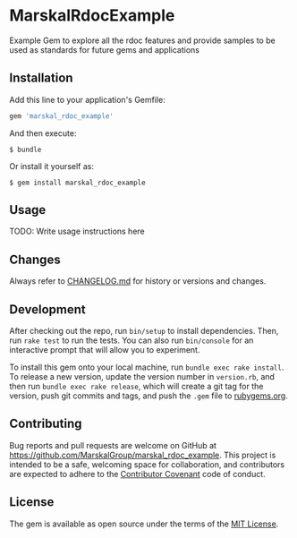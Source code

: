 # MarskalRdocExample

Example Gem to explore all the rdoc features and provide samples to be used as standards for future gems and applications

## Installation

Add this line to your application's Gemfile:

```ruby
gem 'marskal_rdoc_example'
```

And then execute:

    $ bundle

Or install it yourself as:

    $ gem install marskal_rdoc_example

## Usage

TODO: Write usage instructions here

## Changes
Always refer to [CHANGELOG.md](/CHANGELOG.md) for history or versions and changes.

## Development

After checking out the repo, run `bin/setup` to install dependencies. Then, run `rake test` to run the tests. You can also run `bin/console` for an interactive prompt that will allow you to experiment.

To install this gem onto your local machine, run `bundle exec rake install`. To release a new version, update the version number in `version.rb`, and then run `bundle exec rake release`, which will create a git tag for the version, push git commits and tags, and push the `.gem` file to [rubygems.org](https://rubygems.org).

## Contributing

Bug reports and pull requests are welcome on GitHub at https://github.com/MarskalGroup/marskal_rdoc_example. This project is intended to be a safe, welcoming space for collaboration, and contributors are expected to adhere to the [Contributor Covenant](http://contributor-covenant.org) code of conduct.


## License

The gem is available as open source under the terms of the [MIT License](http://opensource.org/licenses/MIT).
